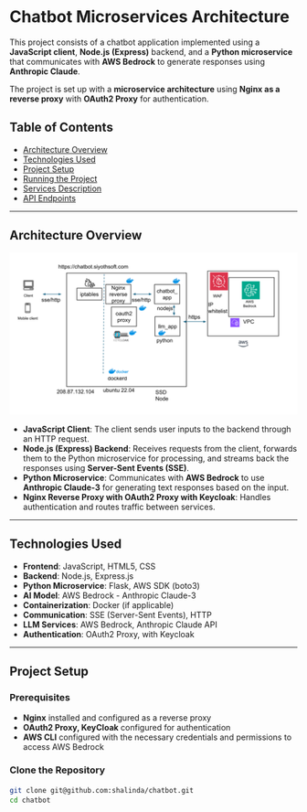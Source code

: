# Chatbot Microservices Architecture

This project consists of a chatbot application implemented using a **JavaScript client**, **Node.js (Express)** backend, and a **Python microservice** that communicates with **AWS Bedrock** to generate responses using **Anthropic Claude**.

The project is set up with a **microservice architecture** using **Nginx as a reverse proxy** with **OAuth2 Proxy** for authentication.

## Table of Contents
- [Architecture Overview](#architecture-overview)
- [Technologies Used](#technologies-used)
- [Project Setup](#project-setup)
- [Running the Project](#running-the-project)
- [Services Description](#services-description)
- [API Endpoints](#api-endpoints)

---

## Architecture Overview

![Architecture](architecture.png)

- **JavaScript Client**: The client sends user inputs to the backend through an HTTP request.
- **Node.js (Express) Backend**: Receives requests from the client, forwards them to the Python microservice for processing, and streams back the responses using **Server-Sent Events (SSE)**.
- **Python Microservice**: Communicates with **AWS Bedrock** to use **Anthropic Claude-3** for generating text responses based on the input.
- **Nginx Reverse Proxy with OAuth2 Proxy with Keycloak**: Handles authentication and routes traffic between services.

---

## Technologies Used

- **Frontend**: JavaScript, HTML5, CSS
- **Backend**: Node.js, Express.js
- **Python Microservice**: Flask, AWS SDK (boto3)
- **AI Model**: AWS Bedrock - Anthropic Claude-3
- **Containerization**: Docker (if applicable)
- **Communication**: SSE (Server-Sent Events), HTTP
- **LLM Services**: AWS Bedrock, Anthropic Claude API
- **Authentication**: OAuth2 Proxy, with Keycloak

---

## Project Setup

### Prerequisites

- **Nginx** installed and configured as a reverse proxy
- **OAuth2 Proxy, KeyCloak** configured for authentication
- **AWS CLI** configured with the necessary credentials and permissions to access AWS Bedrock

### Clone the Repository

```bash
git clone git@github.com:shalinda/chatbot.git
cd chatbot
